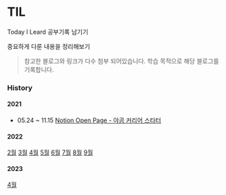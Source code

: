 # TIL
Today I Leard 공부기록 남기기

중요하게 다룬 내용을 정리해보기

> 참고한 블로그와 링크가 다수 첨부 되어있습니다.
> 학습 목적으로 해당 블로그를 기록합니다.

### History
#### 2021
*  05.24 ~ 11.15
   [Notion Open Page - 야곰 커리어 스타터](https://keeplo.notion.site/b83e4f0e03144994ab5b659000bc6f88)  
#### 2022
[2월](https://github.com/keeplo/TIL/tree/main/2022/2022.02)  [3월](https://github.com/keeplo/TIL/tree/main/2022/2022.03)  [4월](https://github.com/keeplo/TIL/tree/main/2022/2022.04)  [5월](https://github.com/keeplo/TIL/tree/main/2022/2022.05)  [6월](https://github.com/keeplo/TIL/tree/main/2022/2022.06)  [7월](https://github.com/keeplo/TIL/tree/main/2022/2022.07)  [8월](https://github.com/keeplo/TIL/tree/main/2022/2022.08) [9월](https://github.com/keeplo/TIL/tree/main/2022/2022.09)
#### 2023
[4월](https://github.com/keeplo/TIL/tree/main/2023/2023.04)